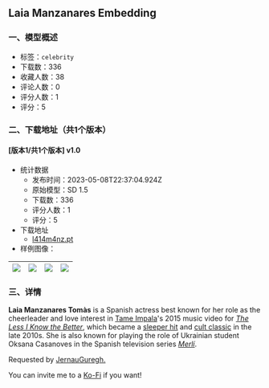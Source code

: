 ## Laia Manzanares Embedding
### 一、模型概述

- 标签：`celebrity`
- 下载数：336
- 收藏人数：38
- 评论人数：0
- 评分人数：1
- 评分：5

### 二、下载地址（共1个版本）

#### [版本1/共1个版本] v1.0

- 统计数据
  - 发布时间：2023-05-08T22:37:04.924Z
  - 原始模型：SD 1.5
  - 下载数：336
  - 评分人数：1
  - 评分：5
- 下载地址
  - [l414m4nz.pt](https://civitai.com/api/download/models/60496)
- 样例图像：

| <img src="https://image.civitai.com/xG1nkqKTMzGDvpLrqFT7WA/938420f7-6cf6-4050-655b-0ef488970100/width=450/661358.jpeg" /> | <img src="https://image.civitai.com/xG1nkqKTMzGDvpLrqFT7WA/35a4cb1d-f8e2-4134-4276-f496c3150000/width=450/661360.jpeg" /> | <img src="https://image.civitai.com/xG1nkqKTMzGDvpLrqFT7WA/024a8508-d50f-44ca-f5be-d62d18d62a00/width=450/661357.jpeg" /> | <img src="https://image.civitai.com/xG1nkqKTMzGDvpLrqFT7WA/74aa3940-c9c3-463e-ad1a-34f041835c00/width=450/661369.jpeg" /> |
| ---- | ---- | ---- | ---- |


### 三、详情
<p><strong>Laia Manzanares Tomàs</strong> is a Spanish actress best known for her role as the cheerleader and love interest in <a target="_blank" rel="ugc" href="https://en.wikipedia.org/wiki/Tame_Impala">Tame Impala</a>'s 2015 music video for <a target="_blank" rel="ugc" href="https://en.wikipedia.org/wiki/The_Less_I_Know_the_Better"><em>The Less I Know the Better</em></a>, which became a <a target="_blank" rel="ugc" href="https://en.wikipedia.org/wiki/Sleeper_hit">sleeper hit</a> and <a target="_blank" rel="ugc" href="https://en.wikipedia.org/wiki/Cult_classic">cult classic</a> in the late 2010s. She is also known for playing the role of Ukrainian student Oksana Casanoves in the Spanish television series <a target="_blank" rel="ugc" href="https://en.wikipedia.org/wiki/Merl%C3%AD_(TV_series)"><em>Merlí</em></a>.</p><p></p><p>Requested by <a rel="ugc" href="https://civitai.com/user/JernauGurgeh/">JernauGuregh.</a></p><p></p><p>You can invite me to a <a rel="ugc" href="https://ko-fi.com/sstylerdurden">Ko-Fi</a> if you want!</p>